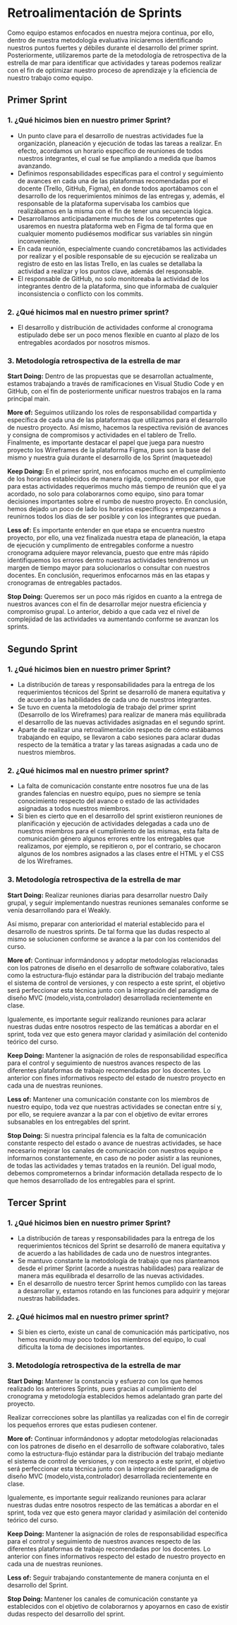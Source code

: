 # Retroalimentación de Sprints

Como equipo estamos enfocados en nuestra mejora continua, por ello, dentro de nuestra metodología evaluativa iniciaremos identificando nuestros puntos fuertes y débiles durante el desarrollo del primer sprint. Posteriormente, utilizaremos parte de la metodología de retrospectiva de la estrella de mar para identificar que actividades y tareas podemos realizar con el fin de optimizar nuestro proceso de aprendizaje y la eficiencia de nuestro trabajo como equipo.

## Primer Sprint

### 1. ¿Qué hicimos bien en nuestro primer Sprint?

- Un punto clave para el desarrollo de nuestras actividades fue la organización, planeación y ejecución de todas las tareas a realizar. En efecto, acordamos un horario específico de reuniones de todos nuestros integrantes, el cual se fue ampliando a medida que íbamos avanzando.
- Definimos responsabilidades específicas para el control y seguimiento de avances en cada una de las plataformas recomendadas por el docente (Trello, GitHub, Figma), en donde todos aportábamos con el desarrollo de los requerimientos mínimos de las entregas y, además, el responsable de la plataforma supervisaba los cambios que realizábamos en la misma con el fin de tener una secuencia lógica.
- Desarrollamos anticipadamente muchos de los competentes que usaremos en nuestra plataforma web en Figma de tal forma que en cualquier momento pudiésemos modificar sus variables sin ningún inconveniente.
- En cada reunión, especialmente cuando concretábamos las actividades por realizar y el posible responsable de su ejecución se realizaba un registro de esto en las listas Trello, en las cuales se detallaba la actividad a realizar y los puntos clave, además del responsable.
- El responsable de GitHub, no solo monitoreaba la actividad de los integrantes dentro de la plataforma, sino que informaba de cualquier inconsistencia o conflicto con los commits.

### 2. ¿Qué hicimos mal en nuestro primer sprint?

- El desarrollo y distribución de actividades conforme al cronograma estipulado debe ser un poco menos flexible en cuanto al plazo de los entregables acordados por nosotros mismos.

### 3. Metodología retrospectiva de la estrella de mar

**Start Doing:** Dentro de las propuestas que se desarrollan actualmente, estamos trabajando a través de ramificaciones en Visual Studio Code y en GitHub, con el fin de posteriormente unificar nuestros trabajos en la rama principal main.

**More of:** Seguimos utilizando los roles de responsabilidad compartida y específica de cada una de las plataformas que utilizamos para el desarrollo de nuestro proyecto. Así mismo, hacemos la respectiva revisión de avances y consigna de compromisos y actividades en el tablero de Trello. Finalmente, es importante destacar el papel que juega para nuestro proyecto los Wireframes de la plataforma Figma, pues son la base del mismo y nuestra guía durante el desarrollo de los Sprint (maqueteado)

**Keep Doing:** En el primer sprint, nos enfocamos mucho en el cumplimiento de los horarios establecidos de manera rígida, comprendimos por ello, que para estas actividades requerimos mucho más tiempo de reunión que el ya acordado, no solo para colaborarnos como equipo, sino para tomar decisiones importantes sobre el rumbo de nuestro proyecto. En conclusión, hemos dejado un poco de lado los horarios específicos y empezamos a reunirnos todos los días de ser posible y con los integrantes que puedan.

**Less of:** Es importante entender en que etapa se encuentra nuestro proyecto, por ello, una vez finalizada nuestra etapa de planeación, la etapa de ejecución y cumplimento de entregables conforme a nuestro cronograma adquiere mayor relevancia, puesto que entre más rápido identifiquemos los errores dentro nuestras actividades tendremos un margen de tiempo mayor para solucionarlos o consultar con nuestros docentes. En conclusión, requerimos enfocarnos más en las etapas y cronogramas de entregables pactados.

**Stop Doing:** Queremos ser un poco más rígidos en cuanto a la entrega de nuestros avances con el fin de desarrollar mejor nuestra eficiencia y compromiso grupal. Lo anterior, debido a que cada vez el nivel de complejidad de las actividades va aumentando conforme se avanzan los sprints.

## Segundo Sprint

### 1. ¿Qué hicimos bien en nuestro primer Sprint?

- La distribución de tareas y responsabilidades para la entrega de los requerimientos técnicos del Sprint se desarrolló de manera equitativa y de acuerdo a las habilidades de cada uno de nuestros integrantes.
- Se tuvo en cuenta la metodología de trabajo del primer sprint (Desarrollo de los Wireframes) para realizar de manera más equilibrada el desarrollo de las nuevas actividades asignadas en el segundo sprint.
- Aparte de realizar una retroalimentación respecto de cómo estábamos trabajando en equipo, se llevaron a cabo sesiones para aclarar dudas respecto de la temática a tratar y las tareas asignadas a cada uno de nuestros miembros.

### 2. ¿Qué hicimos mal en nuestro primer sprint?

- La falta de comunicación constante entre nosotros fue una de las grandes falencias en nuestro equipo, pues no siempre se tenía conocimiento respecto del avance o estado de las actividades asignadas a todos nuestros miembros.
- Si bien es cierto que en el desarrollo del sprint existieron reuniones de planificación y ejecución de actividades delegadas a cada uno de nuestros miembros para el cumplimiento de las mismas, esta falta de comunicación género algunos errores entre los entregables que realizamos, por ejemplo, se repitieron o, por el contrario, se chocaron algunos de los nombres asignados a las clases entre el HTML y el CSS de los Wireframes.

### 3. Metodología retrospectiva de la estrella de mar

**Start Doing:** Realizar reuniones diarias para desarrollar nuestro Daily grupal, y seguir implementando nuestras reuniones semanales conforme se venía desarrollando para el Weakly.

Así mismo, preparar con anterioridad el material establecido para el desarrollo de nuestros sprints. De tal forma que las dudas respecto al mismo se solucionen conforme se avance a la par con los contenidos del curso.

**More of:** Continuar informándonos y adoptar metodologías relacionadas con los patrones de diseño en el desarrollo de software colaborativo, tales como la estructura-flujo estándar para la distribución del trabajo mediante el sistema de control de versiones, y con respecto a este sprint, el objetivo será perfeccionar esta técnica junto con la integración del paradigma de diseño MVC (modelo,vista,controlador) desarrollada recientemente en clase.

Igualemente, es importante seguir realizando reuniones para aclarar nuestras dudas entre nosotros respecto de las temáticas a abordar en el sprint, toda vez que esto genera mayor claridad y asimilación del contenido teórico del curso.

**Keep Doing:** Mantener la asignación de roles de responsabilidad específica para el control y seguimiento de nuestros avances respecto de las diferentes plataformas de trabajo recomendadas por los docentes. Lo anterior con fines informativos respecto del estado de nuestro proyecto en cada una de nuestras reuniones.

**Less of:** Mantener una comunicación constante con los miembros de nuestro equipo, toda vez que nuestras actividades se conectan entre sí y, por ello, se requiere avanzar a la par con el objetivo de evitar errores subsanables en los entregables del sprint.

**Stop Doing:** Si nuestra principal falencia es la falta de comunicación constante respecto del estado o avance de nuestras actividades, se hace necesario mejorar los canales de comunicación con nuestros equipo e informarnos constantemente, en caso de no poder asistir a las reuniones, de todas las actividades y temas tratados en la reunión. Del igual modo, debemos comprometernos a brindar información detallada respecto de lo que hemos desarrollado de los entregables para el sprint.

## Tercer Sprint

### 1. ¿Qué hicimos bien en nuestro primer Sprint?

- La distribución de tareas y responsabilidades para la entrega de los requerimientos técnicos del Sprint se desarrolló de manera equitativa y de acuerdo a las habilidades de cada uno de nuestros integrantes.
- Se mantuvo constante la metodología de trabajo que nos planteamos desde el primer Sprint (acorde a nuestras habilidades) para realizar de manera más equilibrada el desarrollo de las nuevas actividades.
- En el desarrollo de nuestro tercer Sprint hemos cumplido con las tareas a desarrollar y, estamos rotando en las funciones para adquirir y mejorar nuestras habilidades.

### 2. ¿Qué hicimos mal en nuestro primer sprint?

- Si bien es cierto, existe un canal de comunicación más participativo, nos hemos reunido muy poco todos los miembros del equipo, lo cual dificulta la toma de decisiones importantes.

### 3. Metodología retrospectiva de la estrella de mar

**Start Doing:** Mantener la constancia y esfuerzo con los que hemos realizado los anteriores Sprints, pues gracias al cumplimiento del cronograma y metodología establecidos hemos adelantado gran parte del proyecto.

Realizar correcciones sobre las plantillas ya realizadas con el fin de corregir los pequeños errores que estas pudiesen contener.

**More of:** Continuar informándonos y adoptar metodologías relacionadas con los patrones de diseño en el desarrollo de software colaborativo, tales como la estructura-flujo estándar para la distribución del trabajo mediante el sistema de control de versiones, y con respecto a este sprint, el objetivo será perfeccionar esta técnica junto con la integración del paradigma de diseño MVC (modelo,vista,controlador) desarrollada recientemente en clase.

Igualemente, es importante seguir realizando reuniones para aclarar nuestras dudas entre nosotros respecto de las temáticas a abordar en el sprint, toda vez que esto genera mayor claridad y asimilación del contenido teórico del curso.

**Keep Doing:** Mantener la asignación de roles de responsabilidad específica para el control y seguimiento de nuestros avances respecto de las diferentes plataformas de trabajo recomendadas por los docentes. Lo anterior con fines informativos respecto del estado de nuestro proyecto en cada una de nuestras reuniones.

**Less of:** Seguir trabajando constantemente de manera conjunta en el desarrollo del Sprint.

**Stop Doing:** Mantener los canales de comunicación constante ya establecidos con el objetivo de colaborarnos y apoyarnos en caso de existir dudas respecto del desarrollo del sprint.
